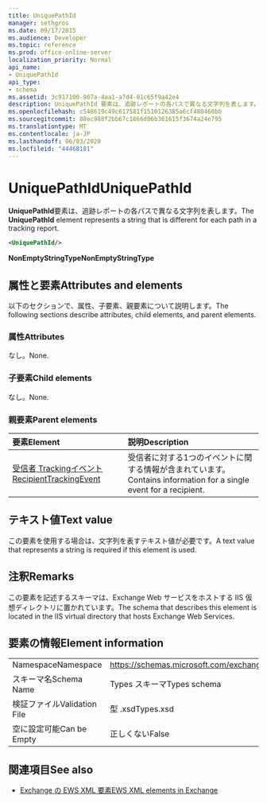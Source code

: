 ```yaml
---
title: UniquePathId
manager: sethgros
ms.date: 09/17/2015
ms.audience: Developer
ms.topic: reference
ms.prod: office-online-server
localization_priority: Normal
api_name:
- UniquePathId
api_type:
- schema
ms.assetid: 3c917100-907a-4aa1-a7d4-01c65f9a42e4
description: UniquePathId 要素は、追跡レポートの各パスで異なる文字列を表します。
ms.openlocfilehash: c548619c49c617581f1510126385a6cf480460bb
ms.sourcegitcommit: 88ec988f2bb67c1866d06b361615f3674a24e795
ms.translationtype: MT
ms.contentlocale: ja-JP
ms.lasthandoff: 06/03/2020
ms.locfileid: "44468181"
---
```

# <a name="uniquepathid"></a><span data-ttu-id="230d7-103">UniquePathId</span><span class="sxs-lookup"><span data-stu-id="230d7-103">UniquePathId</span></span>

<span data-ttu-id="230d7-104">**UniquePathId**要素は、追跡レポートの各パスで異なる文字列を表します。</span><span class="sxs-lookup"><span data-stu-id="230d7-104">The **UniquePathId** element represents a string that is different for each path in a tracking report.</span></span> 
  
```XML
<UniquePathId/>
```

 <span data-ttu-id="230d7-105">**NonEmptyStringType**</span><span class="sxs-lookup"><span data-stu-id="230d7-105">**NonEmptyStringType**</span></span>
## <a name="attributes-and-elements"></a><span data-ttu-id="230d7-106">属性と要素</span><span class="sxs-lookup"><span data-stu-id="230d7-106">Attributes and elements</span></span>

<span data-ttu-id="230d7-107">以下のセクションで、属性、子要素、親要素について説明します。</span><span class="sxs-lookup"><span data-stu-id="230d7-107">The following sections describe attributes, child elements, and parent elements.</span></span>
  
### <a name="attributes"></a><span data-ttu-id="230d7-108">属性</span><span class="sxs-lookup"><span data-stu-id="230d7-108">Attributes</span></span>

<span data-ttu-id="230d7-109">なし。</span><span class="sxs-lookup"><span data-stu-id="230d7-109">None.</span></span>
  
### <a name="child-elements"></a><span data-ttu-id="230d7-110">子要素</span><span class="sxs-lookup"><span data-stu-id="230d7-110">Child elements</span></span>

<span data-ttu-id="230d7-111">なし。</span><span class="sxs-lookup"><span data-stu-id="230d7-111">None.</span></span>
  
### <a name="parent-elements"></a><span data-ttu-id="230d7-112">親要素</span><span class="sxs-lookup"><span data-stu-id="230d7-112">Parent elements</span></span>

|<span data-ttu-id="230d7-113">**要素**</span><span class="sxs-lookup"><span data-stu-id="230d7-113">**Element**</span></span>|<span data-ttu-id="230d7-114">**説明**</span><span class="sxs-lookup"><span data-stu-id="230d7-114">**Description**</span></span>|
|:-----|:-----|
|[<span data-ttu-id="230d7-115">受信者 Trackingイベント</span><span class="sxs-lookup"><span data-stu-id="230d7-115">RecipientTrackingEvent</span></span>](recipienttrackingevent.md) <br/> |<span data-ttu-id="230d7-116">受信者に対する1つのイベントに関する情報が含まれています。</span><span class="sxs-lookup"><span data-stu-id="230d7-116">Contains information for a single event for a recipient.</span></span>  <br/> |
   
## <a name="text-value"></a><span data-ttu-id="230d7-117">テキスト値</span><span class="sxs-lookup"><span data-stu-id="230d7-117">Text value</span></span>

<span data-ttu-id="230d7-118">この要素を使用する場合は、文字列を表すテキスト値が必要です。</span><span class="sxs-lookup"><span data-stu-id="230d7-118">A text value that represents a string is required if this element is used.</span></span>
  
## <a name="remarks"></a><span data-ttu-id="230d7-119">注釈</span><span class="sxs-lookup"><span data-stu-id="230d7-119">Remarks</span></span>

<span data-ttu-id="230d7-120">この要素を記述するスキーマは、Exchange Web サービスをホストする IIS 仮想ディレクトリに置かれています。</span><span class="sxs-lookup"><span data-stu-id="230d7-120">The schema that describes this element is located in the IIS virtual directory that hosts Exchange Web Services.</span></span>
  
## <a name="element-information"></a><span data-ttu-id="230d7-121">要素の情報</span><span class="sxs-lookup"><span data-stu-id="230d7-121">Element information</span></span>

|||
|:-----|:-----|
|<span data-ttu-id="230d7-122">Namespace</span><span class="sxs-lookup"><span data-stu-id="230d7-122">Namespace</span></span>  <br/> |https://schemas.microsoft.com/exchange/services/2006/types  <br/> |
|<span data-ttu-id="230d7-123">スキーマ名</span><span class="sxs-lookup"><span data-stu-id="230d7-123">Schema Name</span></span>  <br/> |<span data-ttu-id="230d7-124">Types スキーマ</span><span class="sxs-lookup"><span data-stu-id="230d7-124">Types schema</span></span>  <br/> |
|<span data-ttu-id="230d7-125">検証ファイル</span><span class="sxs-lookup"><span data-stu-id="230d7-125">Validation File</span></span>  <br/> |<span data-ttu-id="230d7-126">型 .xsd</span><span class="sxs-lookup"><span data-stu-id="230d7-126">Types.xsd</span></span>  <br/> |
|<span data-ttu-id="230d7-127">空に設定可能</span><span class="sxs-lookup"><span data-stu-id="230d7-127">Can be Empty</span></span>  <br/> |<span data-ttu-id="230d7-128">正しくない</span><span class="sxs-lookup"><span data-stu-id="230d7-128">False</span></span>  <br/> |
   
## <a name="see-also"></a><span data-ttu-id="230d7-129">関連項目</span><span class="sxs-lookup"><span data-stu-id="230d7-129">See also</span></span>



- [<span data-ttu-id="230d7-130">Exchange の EWS XML 要素</span><span class="sxs-lookup"><span data-stu-id="230d7-130">EWS XML elements in Exchange</span></span>](ews-xml-elements-in-exchange.md)


